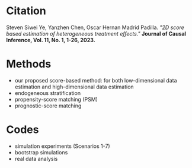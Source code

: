 # Citation
Steven Siwei Ye, Yanzhen Chen, Oscar Hernan Madrid Padilla. *"2D score based estimation of heterogeneous treatment effects."* **Journal of Causal Inference, Vol. 11, No. 1, 1-26, 2023.**

# Methods
*  our proposed score-based method: for both low-dimensional data estimation and high-dimensional data estimation
*  endogeneous stratification
*  propensity-score matching (PSM)
*  prognostic-score matching

# Codes
*  simulation experiments (Scenarios 1-7)
*  bootstrap simulations
*  real data analysis
